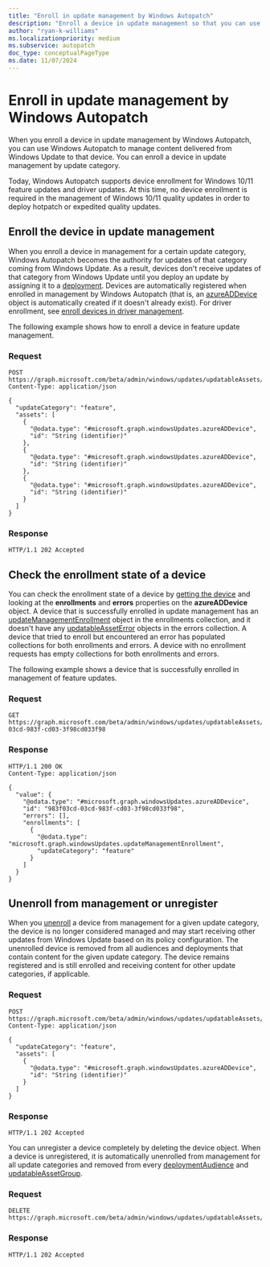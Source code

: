 ```yaml
---
title: "Enroll in update management by Windows Autopatch"
description: "Enroll a device in update management so that you can use Windows Autopatch to manage content delivered from Windows Update to that device."
author: "ryan-k-williams"
ms.localizationpriority: medium
ms.subservice: autopatch
doc_type: conceptualPageType
ms.date: 11/07/2024
---
```


# Enroll in update management by Windows Autopatch

When you enroll a device in update management by Windows Autopatch, you can use Windows Autopatch to manage content delivered from Windows Update to that device. You can enroll a device in update management by update category.

Today, Windows Autopatch supports device enrollment for Windows 10/11 feature updates and driver updates. At this time, no device enrollment is required in the management of Windows 10/11 quality updates in order to deploy hotpatch or expedited quality updates.

## Enroll the device in update management

When you enroll a device in management for a certain update category, Windows Autopatch becomes the authority for updates of that category coming from Windows Update. As a result, devices don't receive updates of that category from Windows Update until you deploy an update by assigning it to a [deployment](/graph/windowsupdates-deployments). Devices are automatically registered when enrolled in management by Windows Autopatch (that is, an [azureADDevice](/graph/api/resources/windowsupdates-azureaddevice) object is automatically created if it doesn't already exist). For driver enrollment, see [enroll devices in driver management](/graph/windowsupdates-manage-driver-update#step-1-enroll-devices-in-driver-management).

The following example shows how to enroll a device in feature update management.

### Request

``` http
POST https://graph.microsoft.com/beta/admin/windows/updates/updatableAssets/enrollAssets
Content-Type: application/json

{
  "updateCategory": "feature",
  "assets": [
    {
      "@odata.type": "#microsoft.graph.windowsUpdates.azureADDevice",
      "id": "String (identifier)"
    },
    {
      "@odata.type": "#microsoft.graph.windowsUpdates.azureADDevice",
      "id": "String (identifier)"
    },
    {
      "@odata.type": "#microsoft.graph.windowsUpdates.azureADDevice",
      "id": "String (identifier)"
    }
  ]
}
```

### Response

``` http
HTTP/1.1 202 Accepted
```

## Check the enrollment state of a device

You can check the enrollment state of a device by [getting the device](/graph/api/windowsupdates-azureaddevice-get) and looking at the **enrollments** and **errors** properties on the **azureADDevice** object. A device that is successfully enrolled in update management has an [updateManagementEnrollment](/graph/api/resources/windowsupdates-updatemanagementenrollment) object in the enrollments collection, and it doesn't have any [updatableAssetError](/graph/api/resources/windowsupdates-updatableasseterror) objects in the errors collection. A device that tried to enroll but encountered an error has populated collections for both enrollments and errors. A device with no enrollment requests has empty collections for both enrollments and errors.

The following example shows a device that is successfully enrolled in management of feature updates.

### Request

```http
GET https://graph.microsoft.com/beta/admin/windows/updates/updatableAssets/983f03cd-03cd-983f-cd03-3f98cd033f98
```

### Response
``` http
HTTP/1.1 200 OK
Content-Type: application/json

{
  "value": {
    "@odata.type": "#microsoft.graph.windowsUpdates.azureADDevice",
    "id": "983f03cd-03cd-983f-cd03-3f98cd033f98",
    "errors": [],
    "enrollments": [
      {
        "@odata.type": "microsoft.graph.windowsUpdates.updateManagementEnrollment",
        "updateCategory": "feature"
      }
    ]
  }
}
```

## Unenroll from management or unregister  

When you [unenroll](/graph/api/windowsupdates-updatableasset-unenrollassets) a device from management for a given update category, the device is no longer considered managed and may start receiving other updates from Windows Update based on its policy configuration. The unenrolled device is removed from all audiences and deployments that contain content for the given update category. The device remains registered and is still enrolled and receiving content for other update categories, if applicable.

### Request

``` http
POST https://graph.microsoft.com/beta/admin/windows/updates/updatableAssets/unenrollAssets
Content-Type: application/json

{
  "updateCategory": "feature",
  "assets": [
    {
      "@odata.type": "#microsoft.graph.windowsUpdates.azureADDevice",
      "id": "String (identifier)"
    }
  ]
}
```

### Response

``` http
HTTP/1.1 202 Accepted
```

You can unregister a device completely by deleting the device object. When a device is unregistered, it is automatically unenrolled from management for all update categories and removed from every [deploymentAudience](/graph/api/resources/windowsupdates-deploymentaudience) and [updatableAssetGroup](/graph/api/resources/windowsupdates-updatableassetgroup).

### Request

``` http
DELETE https://graph.microsoft.com/beta/admin/windows/updates/updatableAssets/{azureADDeviceId}
```

### Response
``` http
HTTP/1.1 202 Accepted
```
